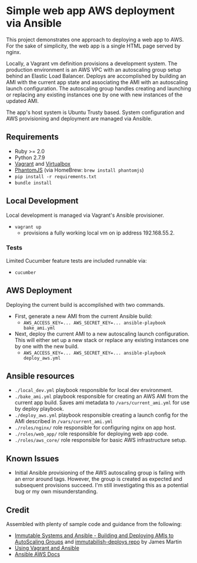 # Simple web app AWS deployment via Ansible

This project demonstrates one approach to deploying a web app to AWS. For the sake of simplicity, the web app is a single HTML page served by nginx. 

Locally, a Vagrant vm definition provisions a development system. The production environment is an AWS VPC with an autoscaling group setup behind an Elastic Load Balancer. Deploys are accomplished by building an AMI with the current app state and associating the AMI with an autoscaling launch configuration. The autoscaling group handles creating and launching or replacing any existing instances one by one with new instances of the updated AMI.

The app's host system is Ubuntu Trusty based. System configuration and AWS provisioning and deployment are managed via Ansible.

## Requirements

* Ruby >= 2.0
* Python 2.7.9
* [Vagrant](https://www.vagrantup.com/) and [Virtualbox](https://www.virtualbox.org/)
* [PhantomJS](http://phantomjs.org/) (via HomeBrew: `brew install phantomjs`)
* `pip install -r requirements.txt`
* `bundle install`

## Local Development

Local development is managed via Vagrant's Ansible provisioner.

* `vagrant up`
    * provisions a fully working local vm on ip address 192.168.55.2.

### Tests

Limited Cucumber feature tests are included runnable via:

* `cucumber`

## AWS Deployment

Deploying the current build is accomplished with two commands. 

* First, generate a new AMI from the current Ansible build:
    * `AWS_ACCESS_KEY=... AWS_SECRET_KEY=... ansible-playbook bake_ami.yml`
* Next, deploy the current AMI to a new autoscaling launch configuration. This will either set up a new stack or replace any existing instances one by one with the new build.
    * `AWS_ACCESS_KEY=... AWS_SECRET_KEY=... ansible-playbook deploy_aws.yml`

## Ansible resources

* `./local_dev.yml` playbook responsible for local dev environment.
* `./bake_ami.yml` playbook responsible for creating an AWS AMI from the current app build. Saves ami metadata to `/vars/current_ami.yml` for use by deploy playbook.
* `./deploy_aws.yml` playbook responsible creating a launch config for the AMI described in `/vars/current_ami.yml`
* `./roles/nginx/` role responsible for configuring nginx on app host.
* `./roles/web_app/` role responsible for deploying web app code.
* `./roles/aws_core/` role responsible for basic AWS infrastructure setup.

## Known Issues

* Initial Ansible provisioning of the AWS autoscaling group is failing with an error around tags. However, the group is created as expected and subsequent provisions succeed. I'm still investigating this as a potential bug or my own misunderstanding.

## Credit

Assembled with plenty of sample code and guidance from the following:

* [Immutable Systems and Ansible - Building and Deploying AMIs to AutoScaling Groups](http://www.ansible.com/blog/immutable-systems) and [immutabilish-deploys repo](https://github.com/ansible/immutablish-deploys) by James Martin 
* [Using Vagrant and Ansible](http://docs.ansible.com/guide_vagrant.html)
* [Ansible AWS Docs](http://docs.ansible.com/guide_aws.html)
